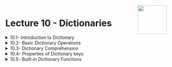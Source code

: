 <img align="right" width="90" height="90" src="https://github.com/cs-MohamedAyman/Computer-Science-Textbooks/blob/master/logos/python.jpg">

# Lecture 10 - Dictionaries

<details>
	<summary>10.1- Introduction to Dictionary</summary>

</details>

<details>
	<summary>10.2- Basic Dictionary Operations</summary>

</details>

<details>
	<summary>10.3- Dictionary Comprehension</summary>

</details>

<details>
	<summary>10.4- Properties of Dictionary keys</summary>

</details>

<details>
	<summary>10.5- Built-in Dictionary Functions</summary>

</details>

